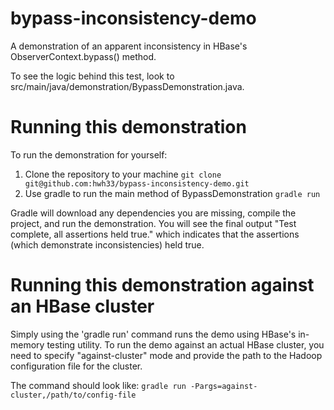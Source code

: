 # bypass-inconsistency-demo

A demonstration of an apparent inconsistency in HBase's ObserverContext.bypass() method.

To see the logic behind this test, look to src/main/java/demonstration/BypassDemonstration.java.

# Running this demonstration

To run the demonstration for yourself:

1. Clone the repository to your machine
    `git clone git@github.com:hwh33/bypass-inconsistency-demo.git`
2. Use gradle to run the main method of BypassDemonstration
    `gradle run`
    
Gradle will download any dependencies you are missing, compile the project, and run the demonstration.
You will see the final output "Test complete, all assertions held true." which indicates that the
assertions (which demonstrate inconsistencies) held true.

# Running this demonstration against an HBase cluster

Simply using the 'gradle run' command runs the demo using HBase's in-memory testing utility. To run
the demo against an actual HBase cluster, you need to specify "against-cluster" mode and provide the
path to the Hadoop configuration file for the cluster.

The command should look like:
    `gradle run -Pargs=against-cluster,/path/to/config-file`

